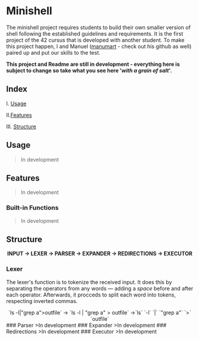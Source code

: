 # Minishell

The minishell project requires students to build their own smaller version of shell following the established guidelines and requirements. It is the first project of the 42 cursus that is developed with another student. To make this project happen, I and Manuel ([manumart](https://github.com/manuelm-git) - check out his github as well) paired up and put our skills to the test.

**This project and Readme are still in development - everything here is subject to change so take what you see here '*with a grain of salt*'.**

## Index
I. [Usage](#usage)

II.[Features](#features)

III. [Structure](#structure)

## Usage
>In development
## Features
>In development
### Built-in Functions
>In development
## Structure
<div  align="center"> <strong>
INPUT → LEXER → PARSER → EXPANDER → REDIRECTIONS →  EXECUTOR
</strong> </div>

### Lexer
The lexer's function is to tokenize the received input. It does this by separating the operators from any words — adding a *space* before and after each operator. Afterwards, it procceds to split each word into tokens, respecting inverted commas.
<div  align="center">
`ls -l|"grep a">outfile` → `ls -l | "grep a" > outfile` →`ls` `-l` `|` `"grep a"` `>` `outfile`
</div>
### Parser
>In development
### Expander
>In development
### Redirections
>In development
### Executor
>In development
